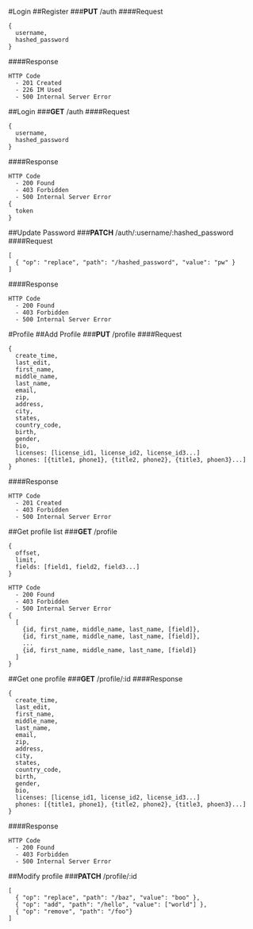 #Login
##Register
###**PUT** /auth
####Request
```
{
  username,
  hashed_password
}
```

####Response
```
HTTP Code
  - 201 Created
  - 226 IM Used
  - 500 Internal Server Error
```

##Login
###**GET** /auth
####Request
```
{
  username,
  hashed_password
}
```

####Response
```
HTTP Code
  - 200 Found
  - 403 Forbidden
  - 500 Internal Server Error
{
  token
}
```

##Update Password
###**PATCH** /auth/:username/:hashed_password
####Request
```
[
  { "op": "replace", "path": "/hashed_password", "value": "pw" }
]
```

####Response
```
HTTP Code
  - 200 Found
  - 403 Forbidden
  - 500 Internal Server Error
```


#Profile
##Add Profile
###**PUT** /profile
####Request
```
{
  create_time,
  last_edit,
  first_name,
  middle_name,
  last_name,
  email,
  zip,
  address,
  city,
  states,
  country_code,
  birth,
  gender,
  bio,
  licenses: [license_id1, license_id2, license_id3...]
  phones: [{title1, phone1}, {title2, phone2}, {title3, phoen3}...]
}
```

####Response
```
HTTP Code
  - 201 Created
  - 403 Forbidden
  - 500 Internal Server Error
```

##Get profile list
###**GET** /profile
```
{
  offset,
  limit,
  fields: [field1, field2, field3...]
}
```


```
HTTP Code
  - 200 Found
  - 403 Forbidden
  - 500 Internal Server Error
{
  [
    {id, first_name, middle_name, last_name, [field]},
    {id, first_name, middle_name, last_name, [field]},
    ...
    {id, first_name, middle_name, last_name, [field]}
  ]
}
```

##Get one profile
###**GET** /profile/:id
####Response
```
{
  create_time,
  last_edit,
  first_name,
  middle_name,
  last_name,
  email,
  zip,
  address,
  city,
  states,
  country_code,
  birth,
  gender,
  bio,
  licenses: [license_id1, license_id2, license_id3...]
  phones: [{title1, phone1}, {title2, phone2}, {title3, phoen3}...]
}
```

####Response
```
HTTP Code
  - 200 Found
  - 403 Forbidden
  - 500 Internal Server Error
```

##Modify profile
###**PATCH** /profile/:id
```
[
  { "op": "replace", "path": "/baz", "value": "boo" },
  { "op": "add", "path": "/hello", "value": ["world"] },
  { "op": "remove", "path": "/foo"}
]
```


